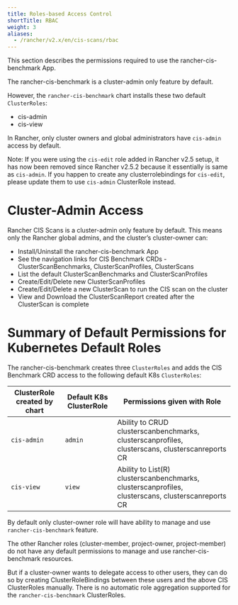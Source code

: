 ```yaml
---
title: Roles-based Access Control
shortTitle: RBAC
weight: 3
aliases:
  - /rancher/v2.x/en/cis-scans/rbac
---
```


This section describes the permissions required to use the rancher-cis-benchmark App.

The rancher-cis-benchmark is a cluster-admin only feature by default.

However, the `rancher-cis-benchmark` chart installs these two default `ClusterRoles`:
- cis-admin
- cis-view

In Rancher, only cluster owners and global administrators have `cis-admin` access by default. 

Note: If you were using the `cis-edit` role added in Rancher v2.5 setup, it has now been removed since
Rancher v2.5.2 because it essentially is same as `cis-admin`. If you happen to create any clusterrolebindings
for `cis-edit`, please update them to use `cis-admin` ClusterRole instead.

# Cluster-Admin Access

Rancher CIS Scans is a cluster-admin only feature by default.
This means only the Rancher global admins, and the cluster’s cluster-owner can:

- Install/Uninstall the rancher-cis-benchmark App
- See the navigation links for CIS Benchmark CRDs - ClusterScanBenchmarks, ClusterScanProfiles, ClusterScans
- List the default ClusterScanBenchmarks and ClusterScanProfiles
- Create/Edit/Delete new ClusterScanProfiles
- Create/Edit/Delete a new ClusterScan to run the CIS scan on the cluster
- View and Download the ClusterScanReport created after the ClusterScan is complete


# Summary of Default Permissions for Kubernetes Default Roles

The rancher-cis-benchmark creates three `ClusterRoles` and adds the CIS Benchmark CRD access to the following default K8s `ClusterRoles`:

| ClusterRole created by chart | Default K8s ClusterRole  | Permissions given with Role
| ------------------------------| ---------------------------| ---------------------------|
| `cis-admin` | `admin`| Ability to CRUD clusterscanbenchmarks, clusterscanprofiles, clusterscans, clusterscanreports CR
| `cis-view` | `view `| Ability to List(R) clusterscanbenchmarks, clusterscanprofiles, clusterscans, clusterscanreports CR


By default only cluster-owner role will have ability to manage and use `rancher-cis-benchmark` feature.

The other Rancher roles (cluster-member, project-owner, project-member) do not have any default permissions to manage and use rancher-cis-benchmark resources.

But if a cluster-owner wants to delegate access to other users, they can do so by creating ClusterRoleBindings between these users and the above CIS ClusterRoles manually.
There is no automatic role aggregation supported for the `rancher-cis-benchmark` ClusterRoles.
